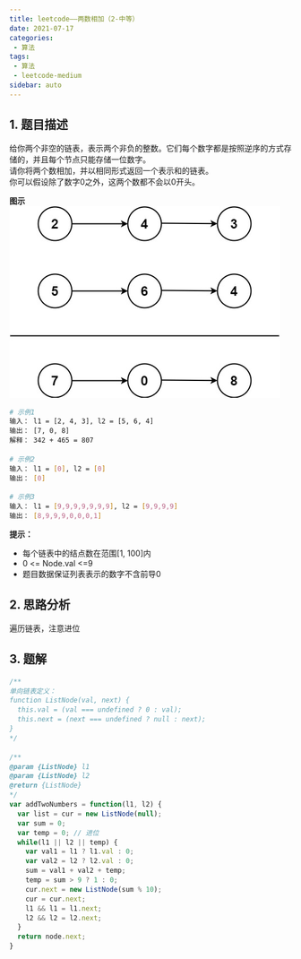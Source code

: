 ```yaml
---
title: leetcode——两数相加（2-中等）
date: 2021-07-17
categories:
 - 算法
tags:
 - 算法
 - leetcode-medium
sidebar: auto
--- 
```


## 1. 题目描述
给你两个非空的链表，表示两个非负的整数。它们每个数字都是按照逆序的方式存储的，并且每个节点只能存储一位数字。  
请你将两个数相加，并以相同形式返回一个表示和的链表。  
你可以假设除了数字0之外，这两个数都不会以0开头。

**图示**
![](../images/algorithm-005.jpeg)  

```bash
# 示例1
输入： l1 = [2, 4, 3], l2 = [5, 6, 4]
输出： [7, 0, 8]
解释： 342 + 465 = 807

# 示例2
输入： l1 = [0], l2 = [0]
输出： [0]

# 示例3
输入： l1 = [9,9,9,9,9,9,9], l2 = [9,9,9,9]
输出： [8,9,9,9,0,0,0,1]
```

**提示：**  
- 每个链表中的结点数在范围[1, 100]内
- 0 <= Node.val <=9
- 题目数据保证列表表示的数字不含前导0

## 2. 思路分析
遍历链表，注意进位

## 3. 题解
```js
/**
单向链表定义：
function ListNode(val, next) {
  this.val = (val === undefined ? 0 : val);
  this.next = (next === undefined ? null : next);
}
*/

/**
@param {ListNode} l1
@param {ListNode} l2
@return {ListNode}
*/
var addTwoNumbers = function(l1, l2) {
  var list = cur = new ListNode(null);
  var sum = 0;
  var temp = 0; // 进位
  while(l1 || l2 || temp) {
    var val1 = l1 ? l1.val : 0;
    var val2 = l2 ? l2.val : 0;
    sum = val1 + val2 + temp;
    temp = sum > 9 ? 1 : 0;
    cur.next = new ListNode(sum % 10);
    cur = cur.next;
    l1 && l1 = l1.next;
    l2 && l2 = l2.next;
  }
  return node.next;
}
```